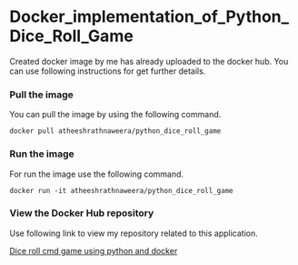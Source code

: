 # Docker_implementation_of_Python_Dice_Roll_Game

Created docker image by me has already uploaded to the docker hub. You can use following instructions for get further details.

### Pull the image

  You can pull the image by using the following command.

   ```docker pull atheeshrathnaweera/python_dice_roll_game```

### Run the image

  For run the image use the following command.

   ```docker run -it atheeshrathnaweera/python_dice_roll_game```
   
### View the Docker Hub repository

  Use following link to view my repository related to this application.
  
  [Dice roll cmd game using python and docker](https://hub.docker.com/r/atheeshrathnaweera/python_dice_roll_game)

